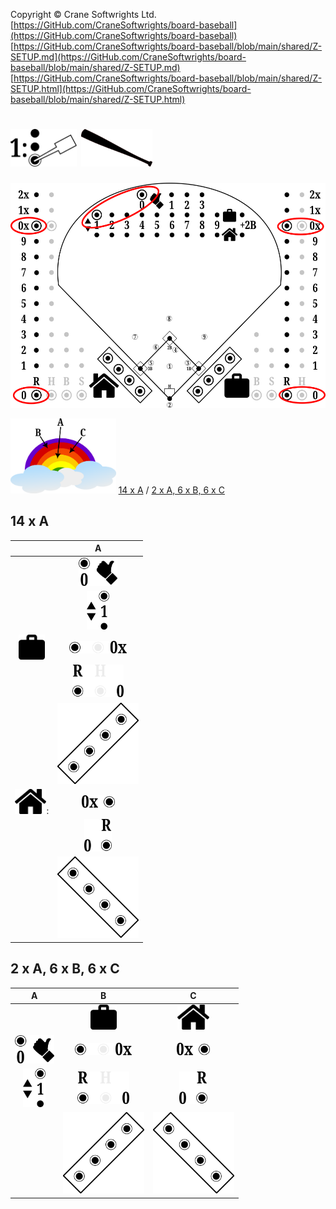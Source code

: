 Copyright © Crane Softwrights Ltd.
[https://GitHub.com/CraneSoftwrights/board-baseball](https://GitHub.com/CraneSoftwrights/board-baseball)  
[https://GitHub.com/CraneSoftwrights/board-baseball/blob/main/shared/Z-SETUP.md](https://GitHub.com/CraneSoftwrights/board-baseball/blob/main/shared/Z-SETUP.md)  
[https://GitHub.com/CraneSoftwrights/board-baseball/blob/main/shared/Z-SETUP.html](https://GitHub.com/CraneSoftwrights/board-baseball/blob/main/shared/Z-SETUP.html)  

# <img alt="" src="step-1.png" style="height:60px"/> <img alt="" src="z-batting.png" style="height:60px"/>

<img alt="" src="Z-start.png" style="height:360px"/>  

<img alt="" src="colours.png" style="height:120px"/> [14 x A](Z-SETUP.md#14-x-a) / [2 x A, 6 x B, 6 x C](Z-SETUP.md#2-x-a-6-x-b-6-x-c)

## 14 x A

| |A|
| :---: | :---: |
| | <img alt="" src="out0.png" style="height:45px"/> |
| | <img alt="" src="it1.png" style="height:62px"/> |
| <img alt="" src="visitors-icon.png" style="height:40px"/> | <img alt="" src="v-R0x.png" style="height:20px"/>
| | <img alt="" src="v-R0.png" style="height:52px"/>
| | <img alt="" src="v-dugout.png" style="height:130px"/>
| <img alt="" src="home-icon.png" style="height:40px"/>: | <img alt="" src="h-R0x.png" style="height:20px"/>
| | <img alt="" src="h-R0.png" style="height:52px"/>
| | <img alt="" src="h-dugout.png" style="height:130px"/>

## 2 x A, 6 x B, 6 x C

|A|B|C|
| :---: | :---: | :---:
| | <img alt="" src="visitors-icon.png" style="height:40px"/> | <img alt="" src="home-icon.png" style="height:40px"/>
| <img alt="" src="out0.png" style="height:45px"/> | <img alt="" src="v-R0x.png" style="height:20px"/> | <img alt="" src="h-R0x.png" style="height:20px"/>
| <img alt="" src="it1.png" style="height:62px"/> | <img alt="" src="v-R0.png" style="height:52px"/> | <img alt="" src="h-R0.png" style="height:52px"/>
| | <img alt="" src="v-dugout.png" style="height:130px"/> | <img alt="" src="h-dugout.png" style="height:130px"/>



